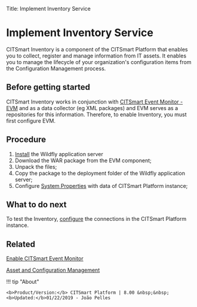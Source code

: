 Title: Implement Inventory Service

# Implement Inventory Service

CITSmart Inventory is a component of the CITSmart Platform that enables you to collect, register and manage information from IT assets. It enables you to manage the lifecycle of your organization's configuration items from the Configuration Management process.  


## Before getting started

CITSmart Inventory works in conjunction with [CITSmart Event Monitor - EVM][1] and as a data collector (eg XML packages) and EVM serves as a repositories for this information. Therefore, to enable Inventory, you must first configure EVM.  


## Procedure  

1. [Install][1] the Wildfly application server
2. Download the WAR package from the EVM component;  
3. Unpack the files;  
4. Copy the package to the deployment folder of the Wildfly application server;  
5. Configure [System Properties][2] with data of CITSmart Platform instance;

## What to do next  

To test the Inventory, [configure][3] the connections in the CITSmart Platform instance.

## Related

[Enable CITSmart Event Monitor][4]

[Asset and Configuration Management][5]

[1]:/en-us/citsmart-platform-8/get-started/installation-and-upgrade/perform-installation.html
[2]:/en-us/citsmart-platform-8/get-started/installation-and-upgrade/perform-installation.html#configure-system-properties
[3]:/en-us/citsmart-platform-8/processes/event/configuration/set-inventory-connection.html
[4]:/en-us/citsmart-platform-8/get-started/installation-and-upgrade/perform-installation.html
[5]:/en-us/citsmart-platform-8/processes/configuration/overview.html

!!! tip "About"

    <b>Product/Version:</b> CITSmart Platform | 8.00 &nbsp;&nbsp;
    <b>Updated:</b>01/22/2019 - João Pelles  
	
